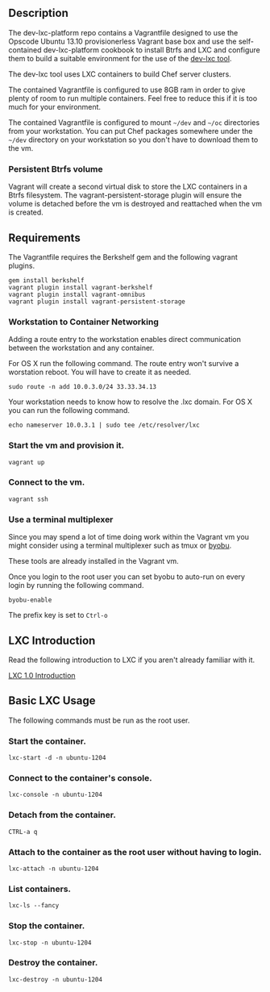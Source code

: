 ## Description

The dev-lxc-platform repo contains a Vagrantfile designed to use the Opscode Ubuntu 13.10
provisionerless Vagrant base box and use the self-contained dev-lxc-platform cookbook
to install Btrfs and LXC and configure them to build a suitable environment for the
use of the [dev-lxc tool](https://github.com/jeremiahsnapp/dev-lxc).

The dev-lxc tool uses LXC containers to build Chef server clusters.

The contained Vagrantfile is configured to use 8GB ram in order to give plenty of room to run
multiple containers. Feel free to reduce this if it is too much for your environment.

The contained Vagrantfile is configured to mount `~/dev` and `~/oc` directories from your
workstation.  You can put Chef packages somewhere under the `~/dev` directory on your
workstation so you don't have to download them to the vm.

### Persistent Btrfs volume

Vagrant will create a second virtual disk to store the LXC containers in a Btrfs filesystem.
The vagrant-persistent-storage plugin will ensure the volume is detached before the vm is
destroyed and reattached when the vm is created.

## Requirements

The Vagrantfile requires the Berkshelf gem and the following vagrant plugins.

    gem install berkshelf
    vagrant plugin install vagrant-berkshelf
    vagrant plugin install vagrant-omnibus
	vagrant plugin install vagrant-persistent-storage

### Workstation to Container Networking

Adding a route entry to the workstation enables direct communication between
the workstation and any container.

For OS X run the following command.
The route entry won't survive a worstation reboot. You will have to create it as needed.

    sudo route -n add 10.0.3.0/24 33.33.34.13

Your workstation needs to know how to resolve the .lxc domain.
For OS X you can run the following command.

    echo nameserver 10.0.3.1 | sudo tee /etc/resolver/lxc

### Start the vm and provision it.

    vagrant up

### Connect to the vm.

    vagrant ssh

### Use a terminal multiplexer

Since you may spend a lot of time doing work within the Vagrant vm you might
consider using a terminal multiplexer such as tmux or [byobu](http://byobu.co/).

These tools are already installed in the Vagrant vm.

Once you login to the root user you can set byobu to auto-run on every login by
running the following command.

    byobu-enable

The prefix key is set to `Ctrl-o`

## LXC Introduction

Read the following introduction to LXC if you aren't already familiar with it.

[LXC 1.0 Introduction](https://www.stgraber.org/2013/12/20/lxc-1-0-blog-post-series/)

## Basic LXC Usage

The following commands must be run as the root user.

### Start the container.

    lxc-start -d -n ubuntu-1204

### Connect to the container's console.

    lxc-console -n ubuntu-1204

### Detach from the container.

    CTRL-a q

### Attach to the container as the root user without having to login.

    lxc-attach -n ubuntu-1204

### List containers.

    lxc-ls --fancy

### Stop the container.

    lxc-stop -n ubuntu-1204

### Destroy the container.

    lxc-destroy -n ubuntu-1204
